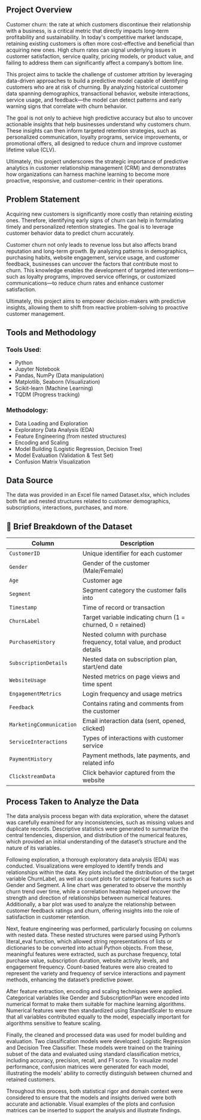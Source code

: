 ## Project Overview

Customer churn: the rate at which customers discontinue their relationship with a business, is a critical metric that directly impacts long-term profitability and sustainability. In today's competitive market landscape, retaining existing customers is often more cost-effective and beneficial than acquiring new ones. High churn rates can signal underlying issues in customer satisfaction, service quality, pricing models, or product value, and failing to address them can significantly affect a company’s bottom line.

This project aims to tackle the challenge of customer attrition by leveraging data-driven approaches to build a predictive model capable of identifying customers who are at risk of churning. By analyzing historical customer data spanning demographics, transactional behavior, website interactions, service usage, and feedback—the model can detect patterns and early warning signs that correlate with churn behavior.

The goal is not only to achieve high predictive accuracy but also to uncover actionable insights that help businesses understand why customers churn. These insights can then inform targeted retention strategies, such as personalized communication, loyalty programs, service improvements, or promotional offers, all designed to reduce churn and improve customer lifetime value (CLV).

Ultimately, this project underscores the strategic importance of predictive analytics in customer relationship management (CRM) and demonstrates how organizations can harness machine learning to become more proactive, responsive, and customer-centric in their operations.

## Problem Statement

Acquiring new customers is significantly more costly than retaining existing ones. Therefore, identifying early signs of churn can help in formulating timely and personalized retention strategies. The goal is to leverage customer behavior data to predict churn accurately.

Customer churn not only leads to revenue loss but also affects brand reputation and long-term growth. By analyzing patterns in demographics, purchasing habits, website engagement, service usage, and customer feedback, businesses can uncover the factors that contribute most to churn. This knowledge enables the development of targeted interventions—such as loyalty programs, improved service offerings, or customized communications—to reduce churn rates and enhance customer satisfaction.

Ultimately, this project aims to empower decision-makers with predictive insights, allowing them to shift from reactive problem-solving to proactive customer management.

## Tools and Methodology

### Tools Used:

* Python
* Jupyter Notebook
* Pandas, NumPy (Data manipulation)
* Matplotlib, Seaborn (Visualization)
* Scikit-learn (Machine Learning)
* TQDM (Progress tracking)

### Methodology:

* Data Loading and Exploration
* Exploratory Data Analysis (EDA)
* Feature Engineering (from nested structures)
* Encoding and Scaling
* Model Building (Logistic Regression, Decision Tree)
* Model Evaluation (Validation & Test Set)
* Confusion Matrix Visualization

## Data Source

The data was provided in an Excel file named Dataset.xlsx, which includes both flat and nested structures related to customer demographics, subscriptions, interactions, purchases, and more.

## 🧾 Brief Breakdown of the Dataset

| **Column**               | **Description**                                                         |
| ------------------------ | ----------------------------------------------------------------------- |
| `CustomerID`             | Unique identifier for each customer                                     |
| `Gender`                 | Gender of the customer (Male/Female)                                    |
| `Age`                    | Customer age                                                            |
| `Segment`                | Segment category the customer falls into                                |
| `Timestamp`              | Time of record or transaction                                           |
| `ChurnLabel`             | Target variable indicating churn (1 = churned, 0 = retained)            |
| `PurchaseHistory`        | Nested column with purchase frequency, total value, and product details |
| `SubscriptionDetails`    | Nested data on subscription plan, start/end date                        |
| `WebsiteUsage`           | Nested metrics on page views and time spent                             |
| `EngagementMetrics`      | Login frequency and usage metrics                                       |
| `Feedback`               | Contains rating and comments from the customer                          |
| `MarketingCommunication` | Email interaction data (sent, opened, clicked)                          |
| `ServiceInteractions`    | Types of interactions with customer service                             |
| `PaymentHistory`         | Payment methods, late payments, and related info                        |
| `ClickstreamData`        | Click behavior captured from the website                                |

## Process Taken to Analyze the Data

The data analysis process began with data exploration, where the dataset was carefully examined for any inconsistencies, such as missing values and duplicate records. Descriptive statistics were generated to summarize the central tendencies, dispersion, and distribution of the numerical features, which provided an initial understanding of the dataset’s structure and the nature of its variables.

Following exploration, a thorough exploratory data analysis (EDA) was conducted. Visualizations were employed to identify trends and relationships within the data. Key plots included the distribution of the target variable ChurnLabel, as well as count plots for categorical features such as Gender and Segment. A line chart was generated to observe the monthly churn trend over time, while a correlation heatmap helped uncover the strength and direction of relationships between numerical features. Additionally, a bar plot was used to analyze the relationship between customer feedback ratings and churn, offering insights into the role of satisfaction in customer retention.

Next, feature engineering was performed, particularly focusing on columns with nested data. These nested structures were parsed using Python’s literal\_eval function, which allowed string representations of lists or dictionaries to be converted into actual Python objects. From these, meaningful features were extracted, such as purchase frequency, total purchase value, subscription duration, website activity levels, and engagement frequency. Count-based features were also created to represent the variety and frequency of service interactions and payment methods, enhancing the dataset’s predictive power.

After feature extraction, encoding and scaling techniques were applied. Categorical variables like Gender and SubscriptionPlan were encoded into numerical format to make them suitable for machine learning algorithms. Numerical features were then standardized using StandardScaler to ensure that all variables contributed equally to the model, especially important for algorithms sensitive to feature scaling.

Finally, the cleaned and processed data was used for model building and evaluation. Two classification models were developed: Logistic Regression and Decision Tree Classifier. These models were trained on the training subset of the data and evaluated using standard classification metrics, including accuracy, precision, recall, and F1 score. To visualize model performance, confusion matrices were generated for each model, illustrating the models' ability to correctly distinguish between churned and retained customers.

Throughout this process, both statistical rigor and domain context were considered to ensure that the models and insights derived were both accurate and actionable. Visual examples of the plots and confusion matrices can be inserted to support the analysis and illustrate findings.
